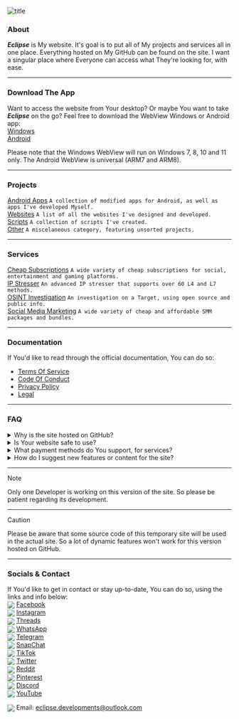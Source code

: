 ![title](https://github.com/user-attachments/assets/35e1aed9-8a88-473a-828c-7e28521a8d81)

### About
***Eclipse*** is My website. It's goal is to put all of My projects and services all in one place. Everything hosted on My GitHub can be found on the site. I want a singular place where Everyone can access what They're looking for, with ease.

---  

### Download The App
Want to access the website from Your desktop? Or maybe You want to take ***Eclipse*** on the go? Feel free to download the WebView Windows or Android app:  
[Windows](https://google.com/404)  
[Android](https://google.com/404)  

Please note that the Windows WebView will run on Windows 7, 8, 10 and 11 only. The Android WebView is universal (ARM7 and ARM8).

---  

### Projects
[Android Apps](https://google.com/404) `A collection of modified apps for Android, as well as apps I've developed Myself.`  
[Websites](https://google.com/404) `A list of all the websites I've designed and developed.`  
[Scripts](https://google.com/404) `A collection of scripts I've created.`  
[Other](https://google.com/404) `A miscelaneous category, featuring unsorted projects.`  

---  

### Services
[Cheap Subscriptions](https://google.com/404) `A wide variety of cheap subscriptions for social, entertainment and gaming platforms.`  
[IP Stresser](https://google.com/404) `An advanced IP stresser that supports over 60 L4 and L7 methods.`  
[OSINT Investigation](https://google.com/404) `An investigation on a Target, using open source and public info.`  
[Social Media Marketing](https://google.com/404) `A wide variety of cheap and affordable SMM packages and bundles.`  

---  

### Documentation
If You'd like to read through the official documentation, You can do so:  
- [Terms Of Service](https://google.com/404)  
- [Code Of Conduct](https://google.com/404)  
- [Privacy Policy](https://google.com/404)  
- [Legal](https://google.com/404)  

---  

### FAQ
<details closed>
<summary>Why is the site hosted on GitHub?</summary>
A separate version of the website is being worked on, with back-end functionality. This repo only contains something temporary.
</details>
<details closed>
<summary>Is Your website safe to use?</summary>
It's hosted on GitHub and all of its code is public...
</details>
<details closed>
<summary>What payment methods do You support, for services?</summary>
Bank transfer, *some* gift cards, PayPal, Venmo, CashApp, Crypto and more.
</details>
<details closed>
<summary>How do I suggest new features or content for the site?</summary>
You can open an issue and list Your ideas there.
</details>

---  

> [!NOTE]
> Only one Developer is working on this version of the site. So please be patient regarding its development.

---  

> [!caution]
> Please be aware that some source code of this temporary site will be used in the actual site. So a lot of dynamic features won't work for this version hosted on GitHub.

---  

### Socials & Contact
If You'd like to get in contact or stay up-to-date, You can do so, using the links and info below:  
<img src="https://img.icons8.com/ios-filled/20/ffffff/facebook.png" align="center"/> [Facebook](https://google.com/404)  
<img src="https://img.icons8.com/ios-filled/20/ffffff/instagram.png" align="center"/> [Instagram](https://google.com/404)  
<img src="https://img.icons8.com/ios-filled/20/ffffff/threads.png" align="center"/> [Threads](https://google.com/404)  
<img src="https://img.icons8.com/ios-filled/20/ffffff/whatsapp.png" align="center"/> [WhatsApp](https://google.com/404)  
<img src="https://img.icons8.com/ios-filled/20/ffffff/telegram.png" align="center"/> [Telegram](https://google.com/404)  
<img src="https://img.icons8.com/ios-filled/20/ffffff/snapchat.png" align="center"/> [SnapChat](https://google.com/404)  
<img src="https://img.icons8.com/ios-filled/20/ffffff/tiktok.png" align="center"/> [TikTok](https://google.com/404)  
<img src="https://img.icons8.com/ios-filled/20/ffffff/twitter.png" align="center"/> [Twitter](https://google.com/404)  
<img src="https://img.icons8.com/ios-filled/20/ffffff/reddit.png" align="center"/> [Reddit](https://google.com/404)  
<img src="https://img.icons8.com/ios-filled/20/ffffff/pinterest.png" align="center"/> [Pinterest](https://google.com/404)  
<img src="https://img.icons8.com/ios-filled/20/ffffff/discord.png" align="center"/> [Discord](https://google.com/404)  
<img src="https://img.icons8.com/ios-filled/20/ffffff/youtube.png" align="center"/> [YouTube](https://google.com/404)  

<img src="https://img.icons8.com/ios-filled/20/ffffff/email.png" align="center"/> Email: eclipse.developments@outlook.com

